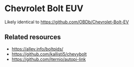 # Chevrolet Bolt EUV

Likely identical to https://github.com/OBDb/Chevrolet-Bolt-EV

## Related resources

- https://allev.info/boltpids/
- https://github.com/kallisti5/chevybolt
- https://github.com/iternio/autopi-link
